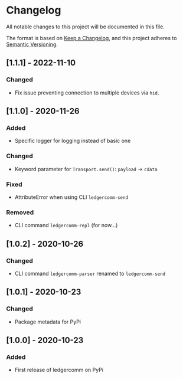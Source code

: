 # Changelog

All notable changes to this project will be documented in this file.

The format is based on [Keep a Changelog](https://keepachangelog.com/en/1.0.0/),
and this project adheres to [Semantic Versioning](https://semver.org/spec/v2.0.0.html).

## [1.1.1] - 2022-11-10

### Changed

- Fix issue preventing connection to multiple devices via `hid`.

## [1.1.0] - 2020-11-26

### Added

- Specific logger for logging instead of basic one

### Changed

- Keyword parameter for `Transport.send()`: `payload` -> `cdata`

### Fixed

- AttributeError when using CLI `ledgercomm-send`

### Removed

- CLI command `ledgercomm-repl` (for now...)

## [1.0.2] - 2020-10-26

### Changed

- CLI command `ledgercomm-parser` renamed to `ledgercomm-send`

## [1.0.1] - 2020-10-23

### Changed

- Package metadata for PyPi


## [1.0.0] - 2020-10-23

### Added

- First release of ledgercomm on PyPi
